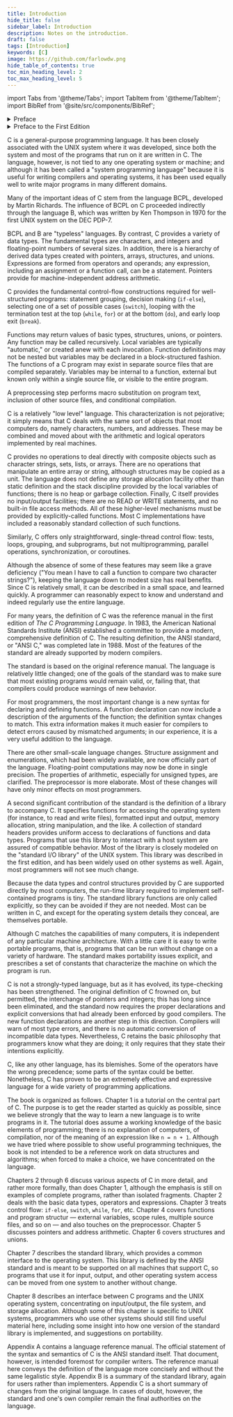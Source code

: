 ```yaml
---
title: Introduction
hide_title: false
sidebar_label: Introduction
description: Notes on the introduction.
draft: false
tags: [Introduction]
keywords: [C]
image: https://github.com/farlowdw.png
hide_table_of_contents: true
toc_min_heading_level: 2
toc_max_heading_level: 5
---
```


import Tabs from '@theme/Tabs';
import TabItem from '@theme/TabItem';
import BibRef from '@site/src/components/BibRef';

<details><summary> Preface</summary>

The computing world has undergone a revolution since the publication of
*The C Programming Language* in 1978. Big computers are much bigger, and
personal computers have capabilities that rival the mainframes of a decade ago.
During this time, C has changed too, although only modestly, and it has spread
far beyond its origins as the language of the UNIX operating system.

The growing popularity of C, the changes in the language over the years,
and the creation of compilers by groups not involved in its design, combined to
demonstrate a need for a more precise and more contemporary definition of the
language than the first edition of this book provided. In 1983, the American
National Standards Institute (ANSI) established a committee whose goal was to
produce "an unambiguous and machine-independent definition of the language
C," while still retaining its spirit. The result is the ANSI standard for C.

The standard formalizes constructions that were hinted at but not described
in the first edition, particularly structure assignment and enumerations. It provides
a new form of function declaration that permits cross-checking of definition
with use. It specifies a standard library, with an extensive set of functions
for performing input and output, memory management, string manipulation,
and similar tasks. It makes precise the behavior of features that were not
spelled out in the original definition, and at the same time states explicitly
which aspects of the language remain machine-dependent.

This second edition of *The C Programming Language* describes C as defined
by the ANSI standard. Although we have noted the places where the language
has evolved, we have chosen to write exclusively in the new form. For the most
part, this makes no significant difference; the most visible change is the new
form of function declaration and definition. Modern compilers already support
most features of the standard.

We have tried to retain the brevity of the first edition. C is not a big
language, and it is not well served by a big book. We have improved the exposition
of critical features, such as pointers, that are central to C programming.
We have refined the original examples, and have added new examples in several
chapters. For instance, the treatment of complicated declarations is augmented
by programs that convert declarations into words and vice versa. As before, all
examples have been tested directly from the text, which is in machine-readable
form.

[Appendix A](/docs/c-programming-language/book-notes/appendix-a-reference-manual), the reference manual, is not the standard, but our attempt to
convey the essentials of the standard in a smaller space. It is meant for easy
comprehension by programmers, but not as a definition for compiler writers &#8212; that
role properly belongs to the standard itself. [Appendix B](/docs/c-programming-language/book-notes/appendix-b-standard-library) is a summary of
the facilities of the standard library. It too is meant for reference by programmers,
not implementers. [Appendix C](/docs/c-programming-language/book-notes/appendix-c-summary-of-changes) is a concise summary of the changes from
the original version.

As we said in the preface to the first edition, C "wears well as one's experience
with it grows." With a decade more experience, we still feel that way.
We hope that this book will help you to learn C and to use it well.

We are deeply indebted to friends who helped us to produce this second edition.
Jon Bentley, Doug Gwyn, Doug Mcilroy, Peter Nelson, and Rob Pike
gave us perceptive comments on almost every page of draft manuscripts. We
are grateful for careful reading by AI Abo, Dennis Allison, Joe Campbell, G. R.
Emlin, Karen Fortgang, Allen Holub, Andrew Hume, Dave Kristol, John
Linderman, Dave Prosser, Gene Spafford, and Chris Van Wyk. We also
received helpfpl suggestions from Bill Cheswick, Mark Kernighan, Andy
Koenig, Robin Lake, Tom London, Jim Reeds, Clovis Tondo, and Peter Weinberger.
Dave Prosser answered many detailed questions about the ANSI standard.
We used Bjarne Stroustrup's C++ translator extensively for local testing
of our programs, and Pave Kristof provided us with an ANSI C compiler for
final testing; Rich Drechsler helped greatly with typesetting.

Our sincere thanks to all.

</details>

<details><summary> Preface to the First Edition</summary>

C is a general-purpose programming language which features economy of
expression, modern control flow and data structures, and a rich set of operators.
C is not a "very high level" language, nor a "big" one, and is not specialized to
any particular area of application. But its absence of restrictions and its generality
make it more convenient and effective for many tasks than supposedly
more powerful languages.

C was originally designed for and implemented on the UNIX operating system
on the DEC PDP-11, by Dennis Ritchie. The operating system, the C com·
piler, and essentially all UNIX applications programs (including all of the
software used to prepare this book) are written in C. Production compilers also
exist for several other machines, including the IBM System/370, the Honeywell
6000, and the Interdata 8/32. C is not tied to any particular hardware or system,
however, and it is easy to write programs that will run without change on
any machine that supports C.

This book is meant to help the reader learn how to program in C. It contains
a tutorial introduction to get new users started as soon as possible,
separate chapters on each major feature, and a reference manual. Most of the
treatment is based on reading, writing and revising examples, rather than on
mere statements of rules. For the most part, the examples are complete, real
programs, rather than isolated fragments. All examples have been tested
directly from the text, which is in machine-readable form. Besides showing how
to make effective use of the language, we have also tried where possible to illustrate
useful algorithms and principles of good style and sound design.

The book is not an introductory programming manual; it assumes some familiarity
with basic programming concepts like variables, assignment statements,
loops, and functions. Nonetheless, a novice programmer should be able to read
along and pick up the language, although access to a more knowledgeable colleague
will help.

In our experience, C has proven to be a pleasant, expressive, and versatile
language for a wide variety of programs. It is easy to learn, and it wears well
as one's experience with it grows. We hope that this book will help you to use it
well.

The thoughtful criticisms and suggestions of many friends and colleagues
have added greatly to this book and to our pleasure in writing it. In particular,
Mike Bianchi, Jim Blue, Stu Feldman, Doug Mcilroy, Bill Roome, Bob Rosin,
and Larry Rosier all read multiple versions with care. We are also indebted to
AI Abo, Steve Bourne, Dan Dvorak, Chuck Haley, Debbie Haley, Marion
Harris, Rick Holt, Steve Johnson, John Mashey, Bob Mitze, Ralph Muha, Peter
Nelson, Elliot Pinson, Bill Plauger, Jerry Spivack, Ken Thompson, and Peter
Weinberger for helpful comments at various stages, and to Mike Lesk and Joe
Ossanna for invaluable assistance with typesetting.

</details>

C is a general-purpose programming language. It has been closely associated
with the UNIX system where it was developed, since both the system and
most of the programs that run on it are written in C. The language, however, is
not tied to any one operating system or machine; and although it has been
called a "system programming language" because it is useful for writing compilers
and operating systems, it has been used equally well to write major programs
in many different domains.

Many of the important ideas of C stem from the language BCPL, developed
by Martin Richards. The influence of BCPL on C proceeded indirectly through
the language B, which was written by Ken Thompson in 1970 for the first
UNIX system on the DEC PDP-7.

BCPL and B are "typeless" languages. By contrast, C provides a variety of
data types. The fundamental types are characters, and integers and floating-point
numbers of several sizes. In addition, there is a hierarchy of derived data
types created with pointers, arrays, structures, and unions. Expressions are
formed from operators and operands; any expression, including an assignment or
a function call, can be a statement. Pointers provide for machine-independent
address arithmetic.

C provides the fundamental control-flow constructions required for well-structured
programs: statement grouping, decision making (`if-else`), selecting
one of a set of possible cases (`switch`), looping with the termination test at the
top (`while`, `for`) or at the bottom (`do`), and early loop exit (`break`).

Functions may return values of basic types, structures, unions, or pointers.
Any function may be called recursively. Local variables are typically
"automatic," or created anew with each invocation. Function definitions may
not be nested but variables may be declared in a block-structured fashion. The
functions of a C program may exist in separate source files that are compiled
separately. Variables may be internal to a function, external but known only
within a single source file, or visible to the entire program.

A preprocessing step performs macro substitution on program text, inclusion
of other source files, and conditional compilation.

C is a relatively "low level" language. This characterization is not
pejorative; it simply means that C deals with the same sort of objects that most
computers do, namely characters, numbers, and addresses. These may be combined
and moved about with the arithmetic and logical operators implemented
by real machines.

C provides no operations to deal directly with composite objects such as
character strings, sets, lists, or arrays. There are no operations that manipulate
an entire array or string, although structures may be copied as a unit. The
language does not define any storage allocation facility other than static definition
and the stack discipline provided by the local variables of functions; there is
no heap or garbage collection. Finally, C itself provides no input/output facilities;
there are no READ or WRITE statements, and no built-in file access
methods. All of these higher-level mechanisms must be provided by explicitly-called
functions. Most C implementations have included a reasonably standard
collection of such functions.

Similarly, C offers only straightforward, single-thread control flow: tests,
loops, grouping, and subprograms, but not multiprogramming, parallel operations,
synchronization, or coroutines.

Although the absence of some of these features may seem like a grave deficiency
("You mean I have to call a function to compare two character
strings?"), keeping the language down to modest size has real benefits. Since C
is relatively small, it can be described in a small space, and learned quickly. A
programmer can reasonably expect to know and understand and indeed regularly
use the entire language.

For many years, the definition of C was the reference manual in the first
edition of *The C Programming Language*. In 1983, the American National
Standards Institute (ANSI) established a committee to provide a modern,
comprehensive definition of C. The resulting definition, the ANSI standard, or
"ANSI C," was completed late in 1988. Most of the features of the standard
are already supported by modern compilers.

The standard is based on the original reference manual. The language is
relatively little changed; one of the goals of the standard was to make sure that
most existing programs would remain valid, or, failing that, that compilers could
produce warnings of new behavior.

For most programmers, the most important change is a new syntax for
declaring and defining functions. A function declaration can now include a
description of the arguments of the function; the definition syntax changes to
match. This extra information makes it much easier for compilers to detect
errors caused by mismatched arguments; in our experience, it is a very useful
addition to the language.

There are other small-scale language changes. Structure assignment and
enumerations, which had been widely available, are now officially part of the
language. Floating-point computations may now be done in single precision.
The properties of arithmetic, especially for unsigned types, are clarified. The
preprocessor is more elaborate. Most of these changes will have only minor
effects on most programmers.

A second significant contribution of the standard is the definition of a library
to accompany C. It specifies functions for accessing the operating system (for
instance, to read and write files), formatted input and output, memory allocation,
string manipulation, and the like. A collection of standard headers provides
uniform access to declarations of functions and data types. Programs that
use this library to interact with a host system are assured of compatible
behavior. Most of the library is closely modeled on the "standard I/O library"
of the UNIX system. This library was described in the first edition, and has
been widely used on other systems as well. Again, most programmers will not
see much change.

Because the data types and control structures provided by C are supported
directly by most computers, the run-time library required to implement self-contained
programs is tiny. The standard library functions are only called
explicitly, so they can be avoided if they are not needed. Most can be written in
C, and except for the operating system details they conceal, are themselves portable.

Although C matches the capabilities of many computers, it is independent of
any particular machine architecture. With a little care it is easy to write portable
programs, that is, programs that can be run without change on a variety of
hardware. The standard makes portability issues explicit, and prescribes a set
of constants that characterize the machine on which the program is run.

C is not a strongly-typed language, but as it has evolved, its type-checking
has been strengthened. The original definition of C frowned on, but permitted,
the interchange of pointers and integers; this has long since been eliminated, and
the standard now requires the proper declarations and explicit conversions that
had already been enforced by good compilers. The new function declarations
are another step in this direction. Compilers will warn of most type errors, and
there is no automatic conversion of incompatible data types. Nevertheless, C
retains the basic philosophy that programmers know what they are doing; it only
requires that they state their intentions explicitly.

C, like any other language, has its blemishes. Some of the operators have
the wrong precedence; some parts of the syntax could be better. Nonetheless, C
has proven to be an extremely effective and expressive language for a wide
variety of programming applications.

The book is organized as follows. Chapter 1 is a tutorial on the central part
of C. The purpose is to get the reader started as quickly as possible, since we
believe strongly that the way to learn a new language is to write programs in it.
The tutorial does assume a working knowledge of the basic elements of programming;
there is no explanation of computers, of compilation, nor of the
meaning of an expression like `n = n + 1`. Although we have tried where possible to
show useful programming techniques, the book is not intended to be a reference
work on data structures and algorithms; when forced to make a choice, we have
concentrated on the language.

Chapters 2 through 6 discuss various aspects of C in more detail, and rather
more formally, than does Chapter 1, although the emphasis is still on examples
of complete programs, rather than isolated fragments. Chapter 2 deals with the
basic data types, operators and expressions. Chapter 3 treats control flow:
`if-else`, `switch`, `while`, `for`, etc. Chapter 4 covers functions and program
structur &#8212; external variables, scope rules, multiple source files, and so on &#8212; and
also touches on the preprocessor. Chapter 5 discusses pointers and address
arithmetic. Chapter 6 covers structures and unions.

Chapter 7 describes the standard library, which provides a common interface
to the operating system. This library is defined by the ANSI standard and is
meant to be supported on all machines that support C, so programs that use it
for input, output, and other operating system access can be moved from one system
to another without change.

Chapter 8 describes an interface between C programs and the UNIX operating
system, concentrating on input/output, the file system, and storage allocation.
Although some of this chapter is specific to UNIX systems, programmers
who use other systems should still find useful material here, including some
insight into how one version of the standard library is implemented, and suggestions
on portability.

Appendix A contains a language reference manual. The official statement of
the syntax and semantics of C is the ANSI standard itself. That document,
however, is intended foremost for compiler writers. The reference manual here
conveys the definition of the language more concisely and without the same
legalistic style. Appendix B is a summary of the standard library, again for
users rather than implementers. Appendix C is a short summary of changes
from the original language. In cases of doubt, however, the standard and one's
own compiler remain the final authorities on the language.
